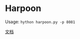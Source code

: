 # Harpoon

Usage: ``` hython harpoon.py -p 8081 ```

[文档](http://wiki.pumachen.xyz:3000/zh/Doc/Harpoon-Flask)
